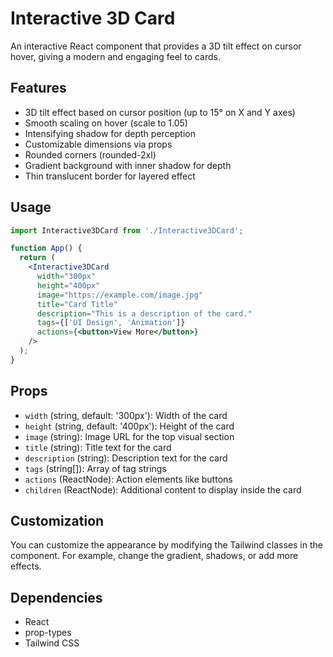 # Interactive 3D Card

An interactive React component that provides a 3D tilt effect on cursor hover, giving a modern and engaging feel to cards.

## Features

- 3D tilt effect based on cursor position (up to 15° on X and Y axes)
- Smooth scaling on hover (scale to 1.05)
- Intensifying shadow for depth perception
- Customizable dimensions via props
- Rounded corners (rounded-2xl)
- Gradient background with inner shadow for depth
- Thin translucent border for layered effect

## Usage

```jsx
import Interactive3DCard from './Interactive3DCard';

function App() {
  return (
    <Interactive3DCard
      width="300px"
      height="400px"
      image="https://example.com/image.jpg"
      title="Card Title"
      description="This is a description of the card."
      tags={['UI Design', 'Animation']}
      actions={<button>View More</button>}
    />
  );
}
```

## Props

- `width` (string, default: '300px'): Width of the card
- `height` (string, default: '400px'): Height of the card
- `image` (string): Image URL for the top visual section
- `title` (string): Title text for the card
- `description` (string): Description text for the card
- `tags` (string[]): Array of tag strings
- `actions` (ReactNode): Action elements like buttons
- `children` (ReactNode): Additional content to display inside the card

## Customization

You can customize the appearance by modifying the Tailwind classes in the component. For example, change the gradient, shadows, or add more effects.

## Dependencies

- React
- prop-types
- Tailwind CSS
